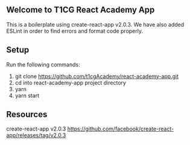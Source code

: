 ## Welcome to T1CG React Academy App

This is a boilerplate using create-react-app v2.0.3. We have also added ESLint in order to find errors and format code properly.

## Setup
Run the following commands:
1. git clone https://github.com/t1cgAcademy/react-academy-app.git
2. cd into react-academy-app project directory
3. yarn
4. yarn start

## Resources
create-react-app v2.0.3
https://github.com/facebook/create-react-app/releases/tag/v2.0.3
